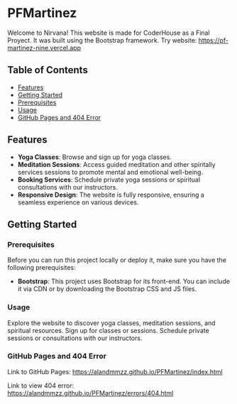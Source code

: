 # PFMartinez

Welcome to Nirvana! This website is made for CoderHouse as a Final Proyect. It was built using the Bootstrap framework.
Try website: https://pf-martinez-nine.vercel.app

## Table of Contents

- [Features](#features)
- [Getting Started](#getting-started)
- [Prerequisites](#prerequisites)
- [Usage](#usage)
- [GitHub Pages and 404 Error](#github-pages-and-404-error)

## Features

- **Yoga Classes**: Browse and sign up for yoga classes.
- **Meditation Sessions**: Access guided meditation and other spiritally services sessions to promote mental and emotional well-being.
- **Booking Services**: Schedule private yoga sessions or spiritual consultations with our instructors.
- **Responsive Design**: The website is fully responsive, ensuring a seamless experience on various devices.

## Getting Started

### Prerequisites

Before you can run this project locally or deploy it, make sure you have the following prerequisites:

- **Bootstrap**: This project uses Bootstrap for its front-end. You can include it via CDN or by downloading the Bootstrap CSS and JS files.

### Usage

Explore the website to discover yoga classes, meditation sessions, and spiritual resources.
Sign up for classes or sessions.
Schedule private sessions or consultations with our instructors.

### GitHub Pages and 404 Error

Link to GitHub Pages: https://alandmmzz.github.io/PFMartinez/index.html

Link to view 404 error: https://alandmmzz.github.io/PFMartinez/errors/404.html
